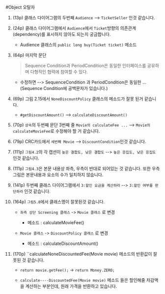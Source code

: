 #Object 오탈자

1. (13p) 클래스 다이어그램의 두번째 ``Audience`` --> ``TicketSeller`` 인것 같습니다.


1. (24p) 클래스 다이어그램에서 ``Audience``에서 ``Ticket``방향의 의존관계(dependency)를 표시하지 않아도 되는지 궁금합니다.

	* Audience 클래스의 ``public long buy(Ticket ticket)`` 메소드
	
	
1. (64p) 마지막 문단 

	> Sequence Condition과 PeriodCondition은 동일한 인터페이스를 공유하며 다형적인 협력에 참여할 수 있다.

	* 수정하면 --> SequenceCondition 과 PeriodCondition은 동일한 ... 
	(Sequence Condition에 공백문자가 있습니다.)


1. (69p) 그림 2.15에서 ``NoneDiscountPolicy`` 클래스의 메소드가 잘못 된거 같습니다.

	* ``#getDiscountAmount()`` --> ``calculateDiscountAmount()``

	
1. (70p) ``상속``의 두번째 문단 3번째 줄 ``Movie의 calculateFee ...`` --> ``Movie의 calculateMovieFee``로 수정해야 할 거 같습니다.


1. (79p) CRC카드에서 ``세번째 Movie`` --> ``DiscountCondition``인것 같습니다.


1. (111p) ``그림4.2``의 각 캡션이 ``높은 결합도, 낮은 결합도`` --> ``높은 응집도, 낮은 응집도`` 인것 같습니다.


1. (111p) ``그림4.3``은 본문 내용상 좌측, 우측이 반대로 되어있는 것 같습니다. 또한 우측 그림은 본문내용과 요소의 수가 일치하지 않습니다.


1. (141p) 두번째 클래스 다이어그램에서 ``3:할인 요금을 계산하라`` --> ``3:할인 여부를 판단하라`` 인것 같습니다.


1. (164p) ``그림5.8``에서 클래스명이 잘못된것 같습니다.

	* ``좌측 상단 Screening 클래스`` -> ``Movie 클래스`` 로 변경
	
		* 메소드 : calculateMovieFee()
	
	* ``Movie 클래스`` -> ``DiscountPolicy 클래스`` 로 변경
	
		* 메소드 : calculateDiscountAmount()
		
		
1. (170p) ``calculateNoneDiscountedFee(Movie movie) 메소드의 반환값이 잘못된 것 같습니다.

	* ``return movie.getFee();`` -> ``return Money.ZERO;``
	
	* ``calculate----DiscountedFee(Movie movie)`` 메소드 들은 할인해줄 차감액을 계산하는 부분인데, 원래 가격을 반환하고 있습니다.